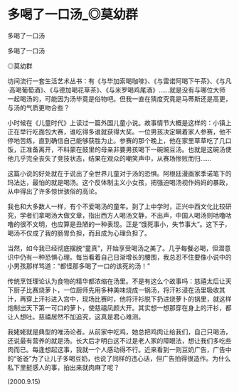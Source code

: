 # 多喝了一口汤_◎莫幼群

多喝了一口汤

多喝了一口汤

◎莫幼群

坊间流行一套生活艺术丛书：有《与毕加索喝咖啡》、《与雷诺阿喝下午茶》、《与凡·高喝葡萄酒》、《与德加喝花草茶》、《与米罗喝鸡尾酒》……就是没有与哪位大师一起喝汤的，可能因为汤毕竟是俗物吧。但我一直在猜度究竟是马蒂斯还是高更，与汤的气质更吻合些？

小时候在《儿童时代》上读过一篇外国儿童小说。故事情节大概是这样的：小镇上正在举行吃面包大赛，谁吃得多谁就获得大奖。一位男孩决定瞒着家人参赛，他不停地苦练，直到确信自己能够获胜为止。参赛的那个晚上，他在家里草草吃了几口饭，正准备离开，不料蒙在鼓里的母亲非要男孩喝下一碗豌豆汤。也就是这碗汤使他几乎完全丧失了竞技状态，结果在观众的嘲笑声中，从赛场惨败而归……

这篇小说的好处就在于说出了全世界儿童对于汤的恐惧。阿根廷漫画家季诺笔下的玛法达，最怕的就是喝汤。这个反体制主义小女孩，把强迫喝汤视作妈妈的暴政，从中得出了许多惊世骇俗的高论。

我也和大多数人一样，有个不爱喝汤的童年。到了上中学时，正兴中西文化比较研究，学者们拿喝汤大做文章，指出西方人喝汤文静，不出声，中国人喝汤则咕噜咕噜的很不文明，也应算是丑陋的一种表现。正是“饿死事小，失节事大”。这下子，喝汤不仅成了我的肠胃负担，而且成为心理负担了。

当然，如今我已经彻底摆脱“童真”，开始享受喝汤之美了。几乎每餐必喝，但潜意识中仍有一种恐惧心理。每当看着自己日渐增长的腰围，我总忍不住要像小说中的小男孩那样骂道：“都怪那多喝了一口的该死的汤！”

传统烹饪理论认为食物的精华都浓缩在汤里。不是有这么个故事吗：慈禧太后让天下厨子比赛烧萝卜，一位厨师先用多种美味烧成一锅汤，将汗衫浸在汤里吸收其汁，再穿上汗衫进入宫中，现场比赛时，他将汗衫脱下扔进烧萝卜的锅里，就这样炮制出天下第一可口的萝卜，使慈禧凤颜大开。其实想一想那穿在身上的汗衫，都让人想吐。慈禧居然不加追究，这真是君心难测。

我姥姥就是典型的唯汤论者。从前家中吃鸡，她总把鸡肉让给我们，自己只喝汤，还说最有营养的就是汤。长大后才明白这不过是老人家的障眼法，想让我们多吃些肉而已。每逢想起这事，我就一个人感动得不行。近来看到一则豆奶广告，广告中的“爸爸”为了让儿子多喝豆奶，也说了同样的违心话，但广告拍得很造作。为什么私下里挺感人的事，拍出来就肉麻了呢？

(2000.9.15)